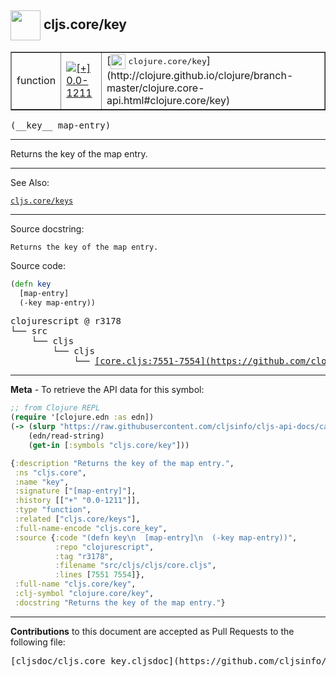 ## <img width="48px" valign="middle" src="http://i.imgur.com/Hi20huC.png"> cljs.core/key

 <table border="1">
<tr>

<td>function</td>
<td><a href="https://github.com/cljsinfo/cljs-api-docs/tree/0.0-1211"><img valign="middle" alt="[+] 0.0-1211" src="https://img.shields.io/badge/+-0.0--1211-lightgrey.svg"></a> </td>
<td>
[<img height="24px" valign="middle" src="http://i.imgur.com/1GjPKvB.png"> <samp>clojure.core/key</samp>](http://clojure.github.io/clojure/branch-master/clojure.core-api.html#clojure.core/key)
</td>
</tr>
</table>

 <samp>
(__key__ map-entry)<br>
</samp>

---

Returns the key of the map entry.

---


See Also:

[`cljs.core/keys`](cljs.core_keys.md)<br>

---

Source docstring:

```
Returns the key of the map entry.
```

Source code:

```clj
(defn key
  [map-entry]
  (-key map-entry))
```

 <pre>
clojurescript @ r3178
└── src
    └── cljs
        └── cljs
            └── <ins>[core.cljs:7551-7554](https://github.com/clojure/clojurescript/blob/r3178/src/cljs/cljs/core.cljs#L7551-L7554)</ins>
</pre>


---

__Meta__ - To retrieve the API data for this symbol:

```clj
;; from Clojure REPL
(require '[clojure.edn :as edn])
(-> (slurp "https://raw.githubusercontent.com/cljsinfo/cljs-api-docs/catalog/cljs-api.edn")
    (edn/read-string)
    (get-in [:symbols "cljs.core/key"]))
```

```clj
{:description "Returns the key of the map entry.",
 :ns "cljs.core",
 :name "key",
 :signature ["[map-entry]"],
 :history [["+" "0.0-1211"]],
 :type "function",
 :related ["cljs.core/keys"],
 :full-name-encode "cljs.core_key",
 :source {:code "(defn key\n  [map-entry]\n  (-key map-entry))",
          :repo "clojurescript",
          :tag "r3178",
          :filename "src/cljs/cljs/core.cljs",
          :lines [7551 7554]},
 :full-name "cljs.core/key",
 :clj-symbol "clojure.core/key",
 :docstring "Returns the key of the map entry."}

```

---

__Contributions__ to this document are accepted as Pull Requests to the following file:

 <pre>
[cljsdoc/cljs.core_key.cljsdoc](https://github.com/cljsinfo/cljs-api-docs/blob/master/cljsdoc/cljs.core_key.cljsdoc)
</pre>

